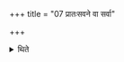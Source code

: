 +++
title = "07 प्रातःसवने वा सर्वा"

+++

<details><summary>थिते</summary>

7. Or all the offerings (should be performed) at the time of morning pressing (only). 
</details>
